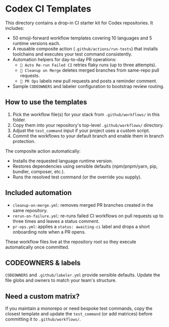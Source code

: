 # Codex CI Templates

This directory contains a drop-in CI starter kit for Codex repositories. It includes:

- 50 emoji-forward workflow templates covering 10 languages and 5 runtime versions each.
- A reusable composite action (`.github/actions/run-tests`) that installs toolchains and executes your test command consistently.
- Automation helpers for day-to-day PR operations:
  - `🔁 Auto Re-run Failed CI` retries flaky runs (up to three attempts).
  - `🧹 Cleanup on Merge` deletes merged branches from same-repo pull requests.
  - `🤖 PR Ops` labels new pull requests and posts a reminder comment.
- Sample `CODEOWNERS` and labeler configuration to bootstrap review routing.

## How to use the templates

1. Pick the workflow file(s) for your stack from `.github/workflows/` in this folder.
2. Copy them into your repository's top-level `.github/workflows/` directory.
3. Adjust the `test_command` input if your project uses a custom script.
4. Commit the workflows to your default branch and enable them in branch protection.

The composite action automatically:

- Installs the requested language runtime version.
- Restores dependencies using sensible defaults (npm/pnpm/yarn, pip, bundler, composer, etc.).
- Runs the resolved test command (or the override you supply).

## Included automation

- `cleanup-on-merge.yml`: removes merged PR branches created in the same repository.
- `rerun-on-failure.yml`: re-runs failed CI workflows on pull requests up to three times and leaves a status comment.
- `pr-ops.yml`: applies a `status: awaiting-ci` label and drops a short onboarding note when a PR opens.

These workflow files live at the repository root so they execute automatically once committed.

## CODEOWNERS & labels

`CODEOWNERS` and `.github/labeler.yml` provide sensible defaults. Update the file globs and owners to match your team's structure.

## Need a custom matrix?

If you maintain a monorepo or need bespoke test commands, copy the closest template and update the `test_command` (or add matrices) before committing it to `.github/workflows/`.
